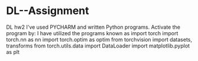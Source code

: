 # DL--Assignment
DL hw2
I've used PYCHARM and written Python programs. Activate the program by: I have utilized the programs known as
import torch
import torch.nn as nn
import torch.optim as optim
from torchvision import datasets, transforms
from torch.utils.data import DataLoader
import matplotlib.pyplot as plt
<!-- pip install pytorch -->
